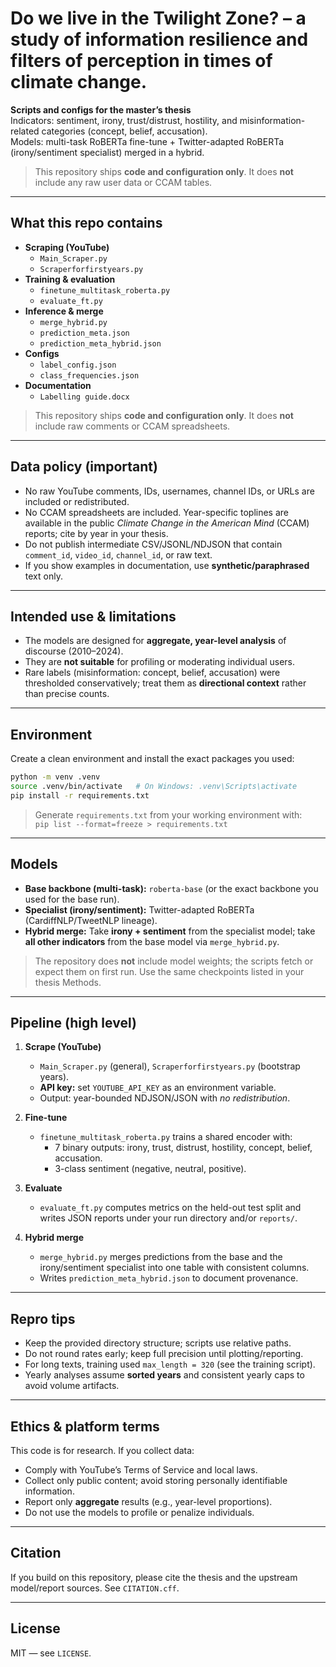 # Do we live in the Twilight Zone? – a study of information resilience and filters of perception in times of climate change.
**Scripts and configs for the master’s thesis**  
Indicators: sentiment, irony, trust/distrust, hostility, and misinformation-related categories (concept, belief, accusation).  
Models: multi-task RoBERTa fine-tune + Twitter-adapted RoBERTa (irony/sentiment specialist) merged in a hybrid.

> This repository ships **code and configuration only**. It does **not** include any raw user data or CCAM tables.

---

## What this repo contains
- **Scraping (YouTube)**
  - `Main_Scraper.py`
  - `Scraperforfirstyears.py`
- **Training & evaluation**
  - `finetune_multitask_roberta.py`
  - `evaluate_ft.py`
- **Inference & merge**
  - `merge_hybrid.py`
  - `prediction_meta.json`
  - `prediction_meta_hybrid.json`
- **Configs**
  - `label_config.json`
  - `class_frequencies.json`
- **Documentation**
  - `Labelling guide.docx`

> This repository ships **code and configuration only**. It does **not** include raw comments or CCAM spreadsheets.

---

## Data policy (important)
- No raw YouTube comments, IDs, usernames, channel IDs, or URLs are included or redistributed.
- No CCAM spreadsheets are included. Year-specific toplines are available in the public *Climate Change in the American Mind* (CCAM) reports; cite by year in your thesis.
- Do not publish intermediate CSV/JSONL/NDJSON that contain `comment_id`, `video_id`, `channel_id`, or raw text.
- If you show examples in documentation, use **synthetic/paraphrased** text only.

---

## Intended use & limitations
- The models are designed for **aggregate, year-level analysis** of discourse (2010–2024).  
- They are **not suitable** for profiling or moderating individual users.  
- Rare labels (misinformation: concept, belief, accusation) were thresholded conservatively; treat them as **directional context** rather than precise counts.

---

## Environment
Create a clean environment and install the exact packages you used:
```bash
python -m venv .venv
source .venv/bin/activate   # On Windows: .venv\Scripts\activate
pip install -r requirements.txt
```
> Generate `requirements.txt` from your working environment with:  
> `pip list --format=freeze > requirements.txt`

---

## Models
- **Base backbone (multi-task):** `roberta-base` (or the exact backbone you used for the base run).  
- **Specialist (irony/sentiment):** Twitter-adapted RoBERTa (CardiffNLP/TweetNLP lineage).  
- **Hybrid merge:** Take **irony + sentiment** from the specialist model; take **all other indicators** from the base model via `merge_hybrid.py`.

> The repository does **not** include model weights; the scripts fetch or expect them on first run. Use the same checkpoints listed in your thesis Methods.

---

## Pipeline (high level)
1. **Scrape (YouTube)**  
   - `Main_Scraper.py` (general), `Scraperforfirstyears.py` (bootstrap years).  
   - **API key:** set `YOUTUBE_API_KEY` as an environment variable.  
   - Output: year-bounded NDJSON/JSON with *no redistribution*.

2. **Fine-tune**  
   - `finetune_multitask_roberta.py` trains a shared encoder with:
     - 7 binary outputs: irony, trust, distrust, hostility, concept, belief, accusation.
     - 3-class sentiment (negative, neutral, positive).

3. **Evaluate**  
   - `evaluate_ft.py` computes metrics on the held-out test split and writes JSON reports under your run directory and/or `reports/`.

4. **Hybrid merge**  
   - `merge_hybrid.py` merges predictions from the base and the irony/sentiment specialist into one table with consistent columns.  
   - Writes `prediction_meta_hybrid.json` to document provenance.

---

## Repro tips
- Keep the provided directory structure; scripts use relative paths.
- Do not round rates early; keep full precision until plotting/reporting.
- For long texts, training used `max_length = 320` (see the training script).  
- Yearly analyses assume **sorted years** and consistent yearly caps to avoid volume artifacts.

---

## Ethics & platform terms
This code is for research. If you collect data:
- Comply with YouTube’s Terms of Service and local laws.
- Collect only public content; avoid storing personally identifiable information.
- Report only **aggregate** results (e.g., year-level proportions).
- Do not use the models to profile or penalize individuals.

---

## Citation
If you build on this repository, please cite the thesis and the upstream model/report sources. See `CITATION.cff`.

---

## License
MIT — see `LICENSE`.
